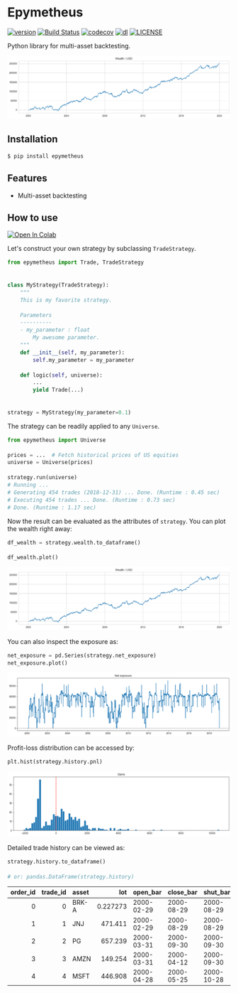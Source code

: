 # Epymetheus

[![version](https://img.shields.io/pypi/v/epymetheus.svg)](https://pypi.org/project/epymetheus/)
[![Build Status](https://travis-ci.com/simaki/epymetheus.svg?branch=master)](https://travis-ci.com/simaki/epymetheus)
[![codecov](https://codecov.io/gh/simaki/epymetheus/branch/master/graph/badge.svg)](https://codecov.io/gh/simaki/epymetheus)
[![dl](https://img.shields.io/pypi/dm/epymetheus)](https://pypi.org/project/epymetheus/)
[![LICENSE](https://img.shields.io/github/license/simaki/epymetheus)](LICENSE)

Python library for multi-asset backtesting.

![wealth](examples/howto/wealth.png)

## Installation

```sh
$ pip install epymetheus
```

## Features

- Multi-asset backtesting

## How to use

[![Open In Colab](https://colab.research.google.com/assets/colab-badge.svg)](https://colab.research.google.com/github/simaki/fracdiff/blob/master/examples/howto/howto.ipynb)

Let's construct your own strategy by subclassing `TradeStrategy`.

```python
from epymetheus import Trade, TradeStrategy


class MyStrategy(TradeStrategy):
    """
    This is my favorite strategy.

    Parameters
    ----------
    - my_parameter : float
        My awesome parameter.
    """
    def __init__(self, my_parameter):
        self.my_parameter = my_parameter

    def logic(self, universe):
        ...
        yield Trade(...)


strategy = MyStrategy(my_parameter=0.1)
```

The strategy can be readily applied to any `Universe`.

```python
from epymetheus import Universe

prices = ...  # Fetch historical prices of US equities
universe = Universe(prices)

strategy.run(universe)
# Running ...
# Generating 454 trades (2018-12-31) ... Done. (Runtime : 0.45 sec)
# Executing 454 trades ... Done. (Runtime : 0.73 sec)
# Done. (Runtime : 1.17 sec)
```

Now the result can be evaluated as the attributes of `strategy`.
You can plot the wealth right away:

```python
df_wealth = strategy.wealth.to_dataframe()

df_wealth.plot()
```

![wealth](examples/howto/wealth.png)

You can also inspect the exposure as:

```python
net_exposure = pd.Series(strategy.net_exposure)
net_exposure.plot()
```

![exposure](examples/howto/exposure.png)

Profit-loss distribution can be accessed by:

```python
plt.hist(strategy.history.pnl)
```

![pnl](examples/howto/gains.png)

Detailed trade history can be viewed as:

```python
strategy.history.to_dataframe()

# or: pandas.DataFrame(strategy.history)
```

|   order_id |   trade_id | asset   |           lot | open_bar    | close_bar   | shut_bar    |   take |   stop |          pnl |
|-----------:|-----------:|:--------|--------------:|:------------|:------------|:------------|-------:|-------:|-------------:|
|          0 |          0 | BRK-A   |     0.227273  | 2000-02-29  | 2000-08-29  | 2000-08-29  |   5000 |  -1000 |  3113.64     |
|          1 |          1 | JNJ     |   471.411     | 2000-02-29  | 2000-08-29  | 2000-08-29  |   5000 |  -1000 |  3097.16     |
|          2 |          2 | PG      |   657.239     | 2000-03-31  | 2000-09-30  | 2000-09-30  |   5000 |  -1000 |  2061.64     |
|          3 |          3 | AMZN    |   149.254     | 2000-03-31  | 2000-04-12  | 2000-09-30  |   5000 |  -1000 | -1585.82     |
|          4 |          4 | MSFT    |   446.908     | 2000-04-28  | 2000-05-25  | 2000-10-28  |   5000 |  -1000 | -1182.8      |

